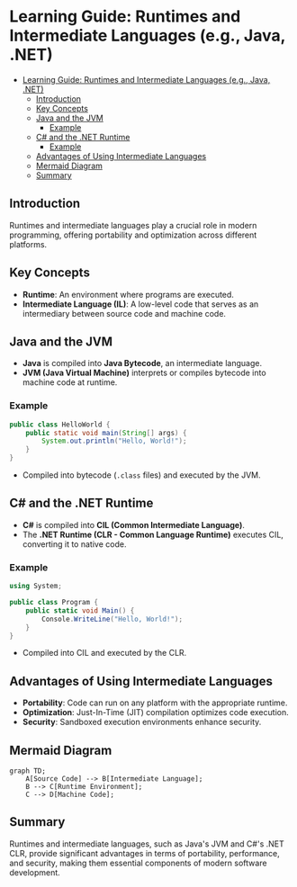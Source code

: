 # Learning Guide: Runtimes and Intermediate Languages (e.g., Java, .NET)

- [Learning Guide: Runtimes and Intermediate Languages (e.g., Java, .NET)](#learning-guide-runtimes-and-intermediate-languages-eg-java-net)
  - [Introduction](#introduction)
  - [Key Concepts](#key-concepts)
  - [Java and the JVM](#java-and-the-jvm)
    - [Example](#example)
  - [C# and the .NET Runtime](#c-and-the-net-runtime)
    - [Example](#example-1)
  - [Advantages of Using Intermediate Languages](#advantages-of-using-intermediate-languages)
  - [Mermaid Diagram](#mermaid-diagram)
  - [Summary](#summary)

## Introduction

Runtimes and intermediate languages play a crucial role in modern programming, offering portability and optimization across different platforms.

## Key Concepts

- **Runtime**: An environment where programs are executed.
- **Intermediate Language (IL)**: A low-level code that serves as an intermediary between source code and machine code.

## Java and the JVM

- **Java** is compiled into **Java Bytecode**, an intermediate language.
- **JVM (Java Virtual Machine)** interprets or compiles bytecode into machine code at runtime.

### Example

```java
public class HelloWorld {
    public static void main(String[] args) {
        System.out.println("Hello, World!");
    }
}
```

- Compiled into bytecode (`.class` files) and executed by the JVM.

## C# and the .NET Runtime

- **C#** is compiled into **CIL (Common Intermediate Language)**.
- The **.NET Runtime (CLR - Common Language Runtime)** executes CIL, converting it to native code.

### Example

```csharp
using System;

public class Program {
    public static void Main() {
        Console.WriteLine("Hello, World!");
    }
}
```

- Compiled into CIL and executed by the CLR.

## Advantages of Using Intermediate Languages

- **Portability**: Code can run on any platform with the appropriate runtime.
- **Optimization**: Just-In-Time (JIT) compilation optimizes code execution.
- **Security**: Sandboxed execution environments enhance security.

## Mermaid Diagram

```mermaid
graph TD;
    A[Source Code] --> B[Intermediate Language];
    B --> C[Runtime Environment];
    C --> D[Machine Code];
```

## Summary

Runtimes and intermediate languages, such as Java's JVM and C#'s .NET CLR, provide significant advantages in terms of portability, performance, and security, making them essential components of modern software development.